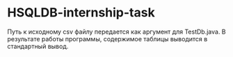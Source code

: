 # HSQLDB-internship-task

Путь к исходному csv файлу передается как аргумент для TestDb.java.
В результате работы программы, содержимое таблицы выводится в стандартный вывод.
